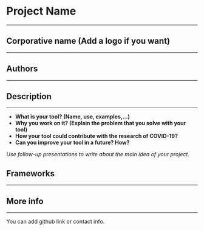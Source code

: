 # Project Name
---
## Corporative name (Add a logo if you want)
---
## Authors 
---
## Description
---
- **What is your tool? (Name, use, examples,...)**
- **Why you work on it? (Explain the problem that you solve with your tool)**
- **How your tool could contribute with the research of COVID-19?** 
- **Can you improve your tool in a future? How?**  

*Use follow-up presentations to write about the main idea of your project.*
## Frameworks 
---
## More info
---
You can add github link or contact info.  
